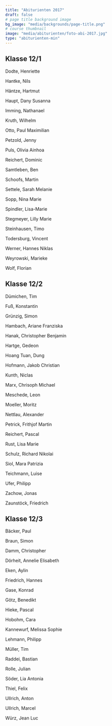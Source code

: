 ```yaml
---
title: "Abiturienten 2017"
draft: false
# page title background image
bg_image: "media/backgrounds/page-title.png"
# course thumbnail
image: "media/abiturienten/foto-abi-2017.jpg"
type: "abiturienten-min"
---
```


## Klasse 12/1

Dodte, Henriette

Hantke, Nils

Häntze, Hartmut

Haupt, Dany Susanna

Imming, Nathanael

Kruth, Wilhelm

Otto, Paul Maximilian

Petzold, Jenny

Puls, Olivia Ainhoa

Reichert, Dominic

Samtleben, Ben

Schoofs, Martin

Settele, Sarah Melanie

Sopp, Nina Marie

Spindler, Lisa-Marie

Stegmeyer, Lilly Marie

Steinhausen, Timo

Todersburg, Vincent

Werner, Hannes Niklas

Weyrowski, Marieke

Wolf, Florian

## Klasse 12/2

Dümichen, Tim

Fuß, Konstantin

Grünzig, Simon

Hambach, Ariane Franziska

Hanak, Christopher Benjamin

Hartge, Gedeon

Hoang Tuan, Dung

Hofmann, Jakob Christian

Kunth, Niclas

Marx, Chrisoph Michael

Meschede, Leon

Moeller, Moritz

Nettlau, Alexander

Petrick, Frithjof Martin

Reichert, Pascal

Rust, Lisa Marie

Schulz, Richard Nikolai

Siol, Mara Patrizia

Teichmann, Luise

Ufer, Philipp

Zachow, Jonas

Zaunstöck, Friedrich

## Klasse 12/3

Bäcker, Paul

Braun, Simon

Damm, Christopher

Dörheit, Annelie Elisabeth

Eken, Aylin

Friedrich, Hannes

Gase, Konrad

Götz, Benedikt

Hieke, Pascal

Hobohm, Cara

Kannewurf, Melissa Sophie

Lehmann, Philipp

Müller, Tim

Raddei, Bastian

Rolle, Julian

Söder, Lia Antonia

Thiel, Felix

Ullrich, Anton

Ullrich, Marcel

Würz, Jean Luc
